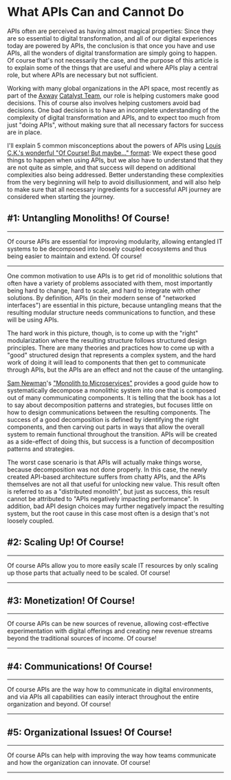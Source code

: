 # What APIs Can and Cannot Do

APIs often are perceived as having almost magical properties: Since they are so essential to digital transformation, and all of our digital experiences today are powered by APIs, the conclusion is that once you have and use APIs, all the wonders of digital transformation are simply going to happen. Of course that's not necessarily the case, and the purpose of this article is to explain some of the things that are useful and where APIs play a central role, but where APIs are necessary but not sufficient.

Working with many global organizations in the API space, most recently as part of the [Axway](https://www.axway.com/) [Catalyst Team](https://www.axway.com/en/services/catalysts), our role is helping customers make good decisions. This of course also involves helping customers avoid bad decisions. One bad decision is to have an incomplete understanding of the complexity of digital transformation and APIs, and to expect too much from just "doing APIs", without making sure that all necessary factors for success are in place.

I'll explain 5 common misconceptions about the powers of APIs using [Louis C.K.'s wonderful "Of Course! But maybe..." format](https://www.youtube.com/watch?v=0O5h4enjrHw): We expect these good things to happen when using APIs, but we also have to understand that they are not quite as simple, and that success will depend on additional complexities also being addressed. Better understanding these complexities from the very beginning will help to avoid disillusionment, and will also help to make sure that all necessary ingredients for a successful API journey are considered when starting the journey.


## #1: Untangling Monoliths! Of Course!

---
Of course APIs are essential for improving modularity, allowing entangled IT systems to be decomposed into loosely coupled ecosystems and thus being easier to maintain and extend. Of course!

---

One common motivation to use APIs is to get rid of monolithic solutions that often have a variety of problems associated with them, most importantly being hard to change, hard to scale, and hard to integrate with other solutions. By definition, APIs (in their modern sense of "networked interfaces") are essential in this picture, because untangling means that the resulting modular structure needs communications to function, and these will be using APIs.

The hard work in this picture, though, is to come up with the "right" modularization where the resulting structure follows structured design principles. There are many theories and practices how to come up with a "good" structured design that represents a complex system, and the hard work of doing it will lead to components that then get to communicate through APIs, but the APIs are an effect and not the cause of the untangling.

[Sam Newman](https://samnewman.io/)'s ["Monolith to Microservices"](https://samnewman.io/books/monolith-to-microservices/) provides a good guide how to systematically decompose a monolithic system into one that is composed out of many communicating components. It is telling that the book has a lot to say about decomposition patterns and strategies, but focuses little on how to design communications between the resulting components. The success of a good decomposition is defined by identifying the right components, and then carving out parts in ways that allow the overall system to remain functional throughout the transition. APIs will be created as a side-effect of doing this, but success is a function of decomposition patterns and strategies.

The worst case scenario is that APIs will actually make things worse, because decomposition was not done properly. In this case, the newly created API-based architecture suffers from chatty APIs, and the APIs themselves are not all that useful for unlocking new value. This result often is referred to as a "distributed monolith", but just as success, this result cannot be attributed to "APIs negatively impacting performance". In addition, bad API design choices may further negatively impact the resulting system, but the root cause in this case most often is a design that's not loosely coupled.


## #2: Scaling Up! Of Course!

---
Of course APIs allow you to more easily scale IT resources by only scaling up those parts that actually need to be scaled. Of course!

---




## #3: Monetization! Of Course!

---
Of course APIs can be new sources of revenue, allowing cost-effective experimentation with digital offerings and creating new revenue streams beyond the traditional sources of income. Of course!

---

## #4: Communications! Of Course!

---
Of course APIs are the way how to communicate in digital environments, and via APIs all capabilities can easily interact throughout the entire organization and beyond. Of course!

---

## #5: Organizational Issues! Of Course!

---
Of course APIs can help with improving the way how teams communicate and how the organization can innovate. Of course!

---
